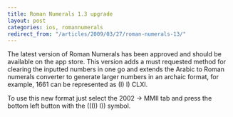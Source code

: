 ```yaml
---
title: Roman Numerals 1.3 upgrade
layout: post
categories: ios, romannumerals
redirect_from: "/articles/2009/03/27/roman-numerals-13/"
---
```

The latest version of Roman Numerals has been approved and should be available on the app store. This version adds a must requested method for clearing the inputted numbers in one go and extends the Arabic to Roman numerals converter to generate larger numbers in an archaic format, for example, 1661 can be represented as (I) I) CLXI.

To use this new format just select the 2002 -> MMII tab and press the bottom left button with the ((I)) I)) symbol.
